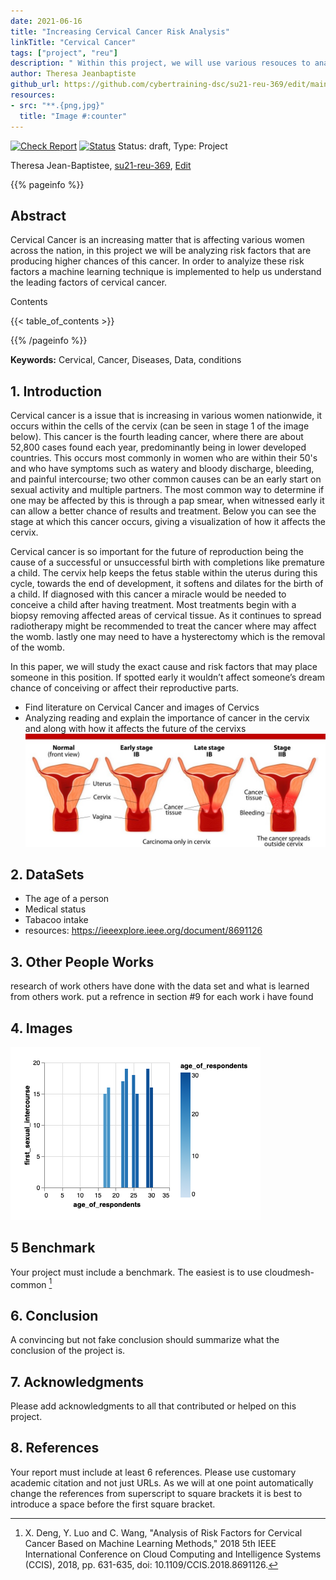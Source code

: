 ```yaml
---
date: 2021-06-16
title: "Increasing Cervical Cancer Risk Analysis"
linkTitle: "Cervical Cancer"
tags: ["project", "reu"]
description: " Within this project, we will use various resouces to analyze the increasing risk of cervical cancer through machine learning."
author: Theresa Jeanbaptiste
github_url: https://github.com/cybertraining-dsc/su21-reu-369/edit/main/project/index.md
resources:
- src: "**.{png,jpg}"
  title: "Image #:counter"
---
```


[![Check Report](https://github.com/cybertraining-dsc/su21-reu-369/workflows/Check%20Report/badge.svg)](https://github.com/cybertraining-dsc/su21-reu-369/actions)
[![Status](https://github.com/cybertraining-dsc/su21-reu-369/workflows/Status/badge.svg)](https://github.com/cybertraining-dsc/su21-reu-369/actions)
Status: draft, Type: Project


Theresa Jean-Baptistee, [su21-reu-369](https://github.com/cybertraining-dsc/su21-reu-369), [Edit](https://github.com/cybertraining-dsc/su21-reu-369/blob/main/project/index.md)

{{% pageinfo %}}

## Abstract

Cervical Cancer is an increasing matter that is affecting various women across the nation, in this project we will be analyzing risk factors that are producing higher chances of this cancer. In order to analyize these risk factors a machine learning technique is implemented to help us understand the leading factors of cervical cancer.

Contents

{{< table_of_contents >}}

{{% /pageinfo %}}

**Keywords:** Cervical, Cancer, Diseases, Data, conditions 

## 1. Introduction
Cervical cancer is a issue that is increasing in various women nationwide, it occurs within the cells of the cervix (can be seen in stage 1 of the image below).
This cancer is the fourth leading cancer, where there are about 52,800 cases found each year, predominantly being in lower developed countries. This occurs most
commonly in women who are within their 50's and who have symptoms such as watery and bloody discharge, bleeding, and painful intercourse; two other common causes
can be an early start on sexual activity and multiple partners. The most common way to determine if one may be affected by this is through a pap smear, when
witnessed early it can allow a better chance of results and treatment. Below you can see the stage at which this cancer occurs, giving a visualization of how it
affects the cervix. 

Cervical cancer is so important for the future of reproduction being the cause of a successful or unsuccessful birth with completions like premature a child. The 
cervix help keeps the fetus stable within the uterus during this cycle, towards the end of development, it softens and dilates for the birth of a child. If
diagnosed with this cancer a  miracle would be needed to conceive a child after having treatment. Most treatments begin with a biopsy removing affected areas of
cervical tissue. As it continues to spread radiotherapy might be recommended to treat the cancer where may affect the womb. lastly one may need to have a
hysterectomy which is the removal of the womb. 
 
In this paper, we will study the exact cause and risk factors that may place someone in this position. If spotted early it wouldn’t affect someone’s dream chance of conceiving or affect their reproductive parts. 

- Find literature on Cervical Cancer and images of Cervics 
- Analyzing reading and explain the importance of cancer in the cervix and along with how it affects the future of 
the cervixs 
![Figure 2](https://raw.githubusercontent.com/cybertraining-dsc/su21-reu-369/main/project/images/Cervical-Cancer-1024x624.jpg)


## 2. DataSets

- The age of a person 
- Medical status 
- Tabacoo intake 
- resources: <https://ieeexplore.ieee.org/document/8691126>
 
## 3. Other People Works

research of work others have done with the data set and what is  learned from others work.
put a refrence in section #9 for each work i have found 

## 4. Images 

![Figure 1](https://raw.githubusercontent.com/cybertraining-dsc/su21-reu-369/main/project/images/download-2021-06-29T15-34-01-628Z.png)

## 5 Benchmark

Your project must include a benchmark. The easiest is to use cloudmesh-common [^2]
 
## 6. Conclusion

A convincing but not fake conclusion should summarize what the conclusion of the project is.

## 7. Acknowledgments

Please add acknowledgments to all that contributed or helped on this project.

## 8. References

Your report must include at least 6 references. Please use customary academic citation and not just URLs. As we will at 
one point automatically change the references from superscript to square brackets it is best to introduce a space before 
the first square bracket.

[^1]: Gregor von Laszewski, Cloudmesh StopWatch and Benchmark from the Cloudmesh Common Library, [GitHub] 
      <https://github.com/cloudmesh/cloudmesh-common>


[^2]:  X. Deng, Y. Luo and C. Wang, "Analysis of Risk Factors for Cervical Cancer Based on Machine Learning Methods," 2018 5th IEEE International Conference on 
      Cloud Computing and Intelligence Systems (CCIS), 2018, pp. 631-635, doi: 10.1109/CCIS.2018.8691126.
